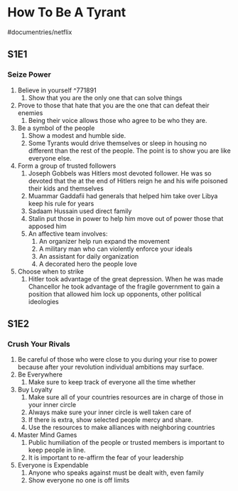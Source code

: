 # How To Be A Tyrant
#documentries/netflix
## S1E1
### Seize Power
1. Believe in yourself ^771891
	1. Show that you are the only one that can solve things
2. Prove to those that hate that you are the one that can defeat their enemies
	1. Being their voice allows those who agree to be who they are.
3. Be a symbol of the people
	1. Show a modest and humble side.
	2. Some Tyrants would drive themselves or sleep in housing no different than the rest of the people. The point is to show you are like everyone else.
4. Form a group of trusted followers
	1. Joseph Gobbels was Hitlers most devoted follower. He was so devoted that the at the end of Hitlers reign he and his wife poisoned their kids and themselves
	2. Muammar Gaddafii had generals that helped him take over Libya keep his rule for years
	3. Sadaam Hussain used direct family
	4. Stalin put those in power to help him move out of power those that apposed him
	5. An affective team involves:
		1. An organizer help run expand the movement
		2. A military man who can violently enforce your ideals
		3. An assistant for daily organization
		4. A decorated hero the people love
5. Choose when to strike
	1. Hitler took advantage of the great depression. When he was made Chancellor he took advantage of the fragile government to gain a position that allowed him lock up opponents, other political ideologies
## S1E2
### Crush Your Rivals
1. Be careful of those who were close to you during your rise to power because after your revolution individual ambitions may surface.
2. Be Everywhere
	1. Make sure to keep track of everyone all the time whether
3. Buy Loyalty
	1. Make sure all of your countries resources are in charge of those in your inner circle
	2. Always make sure your inner circle is well taken care of
	3. If there is extra, show selected people mercy and share.
	4. Use the resources to make alliances with neighboring countries
4. Master Mind Games
	1. Public humiliation of the people or trusted members is important to keep people in line.
	2. It is important to re-affirm the fear of your leadership
5. Everyone is Expendable
	1. Anyone who speaks against must be dealt with, even family
	2. Show everyone no one is off limits
